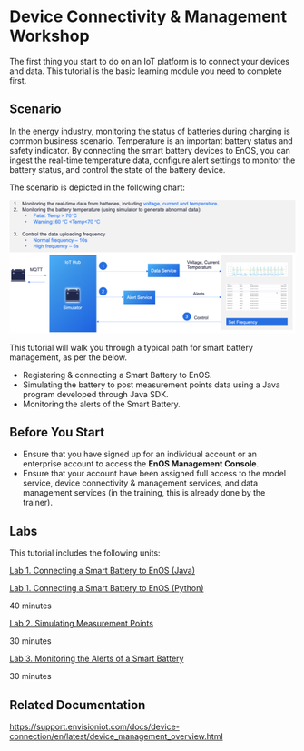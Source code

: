 # Device Connectivity & Management Workshop

The first thing you start to do on an IoT platform is to connect your devices and data. This tutorial is the basic learning module you need to complete first.

## Scenario

In the energy industry, monitoring the status of batteries during charging is common business scenario. Temperature is an important battery status and safety indicator. By connecting the smart battery devices to EnOS, you can ingest the real-time temperature data, configure alert settings to monitor the battery status, and control the state of the battery device.

The scenario is depicted in the following chart:

![](media/scenario2.png)

This tutorial will walk you through a typical path for smart battery management, as per the below.

- Registering & connecting a Smart Battery to EnOS.
- Simulating the battery to post measurement points data using a Java program developed through Java SDK.
- Monitoring the alerts of the Smart Battery.

## Before You Start

- Ensure that you have signed up for an individual account or an enterprise account to access the **EnOS Management Console**.
- Ensure that your account have been assigned full access to the model service, device connectivity & management services, and data management services (in the training, this is already done by the trainer).

## Labs

This tutorial includes the following units:

[Lab 1. Connecting a Smart Battery to EnOS (Java)](302-1_connecting_device_to_EnOS_cloud.md) 

[Lab 1. Connecting a Smart Battery to EnOS (Python)](302-1_connecting_device_to_EnOS_cloud_python.md)

40 minutes

[Lab 2. Simulating Measurement Points](302-2_simulating_measure_points.md)

30 minutes

[Lab 3. Monitoring the Alerts of a Smart Battery](302-3_monitoring_alerts_of_device.md)

30 minutes

## Related Documentation

https://support.envisioniot.com/docs/device-connection/en/latest/device_management_overview.html
